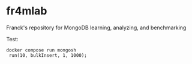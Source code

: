 # fr4mlab
Franck's repository for MongoDB learning, analyzing, and benchmarking

Test:
```
docker compose run mongosh
 run(10, bulkInsert, 1, 1000);

```
